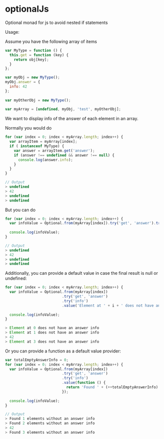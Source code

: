 optionalJs
==========

Optional monad for js to avoid nested if statements

Usage:

Assume you have the following array of items
````js
var MyType = function () {
  this.get = function (key) {
    return obj[key];
  }
};

var myObj = new MyType();
myObj.answer = {
  info: 42
};
  
var myOtherObj = new MyType();
  
var myArray = [undefined, myObj, 'test', myOtherObj];
````

We want to display info of the answer of each element in an array.

Normally you would do
````js
for (var index = 0; index < myArray.length; index++) {
  var arrayItem = myArray[index];
  if ( instanceof MyType) {
    var answer = arrayItem.get('answer');
    if (answer !== undefined && answer !== null) {
      console.log(answer.info);
    }
  }
}

// Output
> undefined
> 42
> undefined
> undefined

````

But you can do
````js
for (var index = 0; index < myArray.length; index++) {
  var infoValue = Optional.from(myArray[index]).try('get', 'answer').try('info').value();
  
  console.log(infoValue);
}

// Output
> undefined
> 42
> undefined
> undefined

````

Additionally, you can provide a default value in case the final result is null or undefined:
````js
for (var index = 0; index < myArray.length; index++) {
  var infoValue = Optional.from(myArray[index])
                          .try('get', 'answer')
                          .try('info')
                          .value('Element at ' + i + ' does not have an answer info');
  
  console.log(infoValue);
}

> Element at 0 does not have an answer info
> Element at 1 does not have an answer info
> 42
> Element at 3 does not have an answer info

````

Or you can provide a function as a default value provider:
````js
var totalEmptyAnswerInfo = 0;
for (var index = 0; index < myArray.length; index++) {
  var infoValue = Optional.from(myArray[index])
                          .try('get', 'answer')
                          .try('info')
                          .value(function () {
                            return 'Found ' + (++totalEmptyAnswerInfo) + ' elements without an answer info';
                          });
  
  console.log(infoValue);
}

// Output
> Found 1 elements without an answer info
> Found 2 elements without an answer info
> 42
> Found 3 elements without an answer info

````
